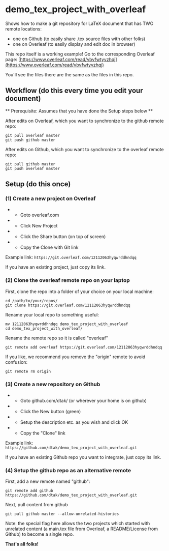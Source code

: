 # demo_tex_project_with_overleaf

Shows how to make a git repository for LaTeX document that has TWO remote locations:
* one on Github (to easily share .tex source files with other folks)
* one on Overleaf (to easily display and edit doc in browser)

This repo itself is a working example! 
Go to the corresponding Overleaf page:
[https://www.overleaf.com/read/vbvfwtyvzhqj](https://www.overleaf.com/read/vbvfwtyvzhqj)

You'll see the files there are the same as the files in this repo.


## Workflow (do this every time you edit your document)

** Prerequisite: Assumes that you have done the Setup steps below **

After edits on Overleaf, which you want to synchronize to the github remote repo:
```
git pull overleaf master
git push github master
```

After edits on Github, which you want to synchronize to the overleaf remote repo:
```
git pull github master
git push overleaf master
```


## Setup (do this once)

### (1) Create a new project on Overleaf

* * Goto overleaf.com 
* * Click New Project
* * Click the Share button (on top of screen)
* * Copy the Clone with Git link

Example link: `https://git.overleaf.com/12112063hyqwrddhndqq`

If you have an existing project, just copy its link.

### (2) Clone the overleaf remote repo on your laptop

First, clone the repo into a folder of your choice on your local machine:
```
cd /path/to/your/repos/
git clone https://git.overleaf.com/12112063hyqwrddhndqq
```

Rename your local repo to something useful:
```
mv 12112063hyqwrddhndqq demo_tex_project_with_overleaf
cd demo_tex_project_with_overleaf/
```

Rename the remote repo so it is called "overleaf"
```
git remote add overleaf https://git.overleaf.com/12112063hyqwrddhndqq
```

If you like, we recommend you remove the "origin" remote to avoid confusion:
```
git remote rm origin
```

### (3) Create a new repository on Github

* * Goto github.com/dtak/ (or wherever your home is on github)
* * Click the New button (green)
* * Setup the description etc. as you wish and click OK
* * Copy the "Clone" link

Example link: `https://github.com/dtak/demo_tex_project_with_overleaf.git`

If you have an existing Github repo you want to integrate, just copy its link.

### (4) Setup the github repo as an alternative remote

First, add a new remote named "github":
```
git remote add github https://github.com/dtak/demo_tex_project_with_overleaf.git
```

Next, pull content from github
```
git pull github master --allow-unrelated-histories
```
Note: the special flag here allows the two projects which started with unrelated content (a main.tex file from Overleaf, a README/License from Github) to become a single repo.


**That's all folks!**

